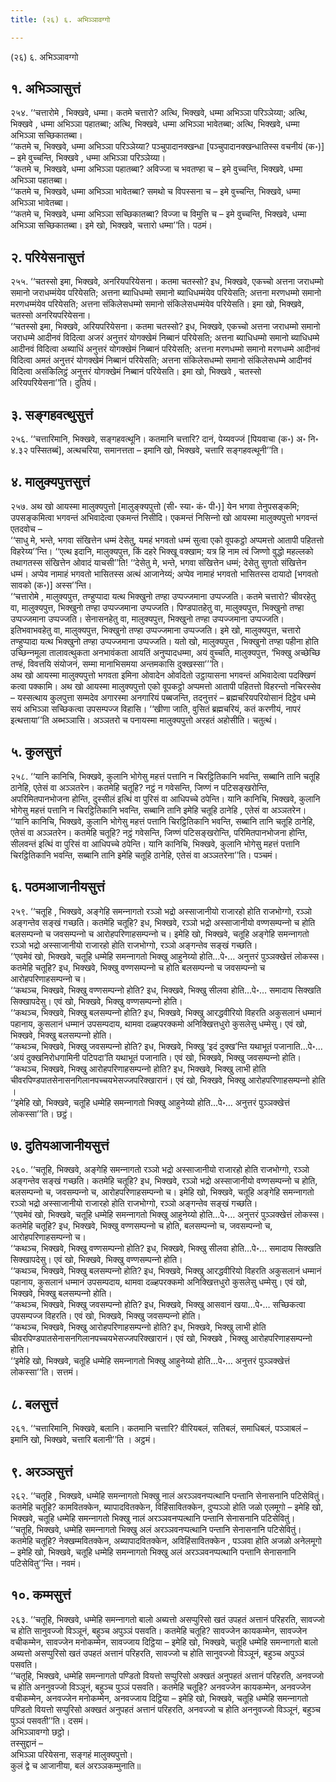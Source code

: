```yaml
---
title: (२६) ६. अभिञ्‍ञावग्गो

---
```

(२६) ६. अभिञ्‍ञावग्गो  


## १. अभिञ्‍ञासुत्तं

२५४. ‘‘चत्तारोमे , भिक्खवे, धम्मा। कतमे चत्तारो? अत्थि, भिक्खवे, धम्मा अभिञ्‍ञा परिञ्‍ञेय्या; अत्थि, भिक्खवे , धम्मा अभिञ्‍ञा पहातब्बा; अत्थि, भिक्खवे, धम्मा अभिञ्‍ञा भावेतब्बा; अत्थि, भिक्खवे, धम्मा अभिञ्‍ञा सच्छिकातब्बा।  
‘‘कतमे च, भिक्खवे, धम्मा अभिञ्‍ञा परिञ्‍ञेय्या? पञ्‍चुपादानक्खन्धा [पञ्‍चुपादानक्खन्धातिस्स वचनीयं (क॰)] – इमे वुच्‍चन्ति, भिक्खवे , धम्मा अभिञ्‍ञा परिञ्‍ञेय्या।  
‘‘कतमे च, भिक्खवे, धम्मा अभिञ्‍ञा पहातब्बा? अविज्‍जा च भवतण्हा च – इमे वुच्‍चन्ति, भिक्खवे, धम्मा अभिञ्‍ञा पहातब्बा।  
‘‘कतमे च, भिक्खवे, धम्मा अभिञ्‍ञा भावेतब्बा? समथो च विपस्सना च – इमे वुच्‍चन्ति, भिक्खवे, धम्मा अभिञ्‍ञा भावेतब्बा।  
‘‘कतमे च, भिक्खवे, धम्मा अभिञ्‍ञा सच्छिकातब्बा? विज्‍जा च विमुत्ति च – इमे वुच्‍चन्ति, भिक्खवे, धम्मा अभिञ्‍ञा सच्छिकातब्बा। इमे खो, भिक्खवे, चत्तारो धम्मा’’ति। पठमं।  


## २. परियेसनासुत्तं

२५५. ‘‘चतस्सो इमा, भिक्खवे, अनरियपरियेसना। कतमा चतस्सो? इध, भिक्खवे, एकच्‍चो अत्तना जराधम्मो समानो जराधम्मंयेव परियेसति; अत्तना ब्याधिधम्मो समानो ब्याधिधम्मंयेव परियेसति; अत्तना मरणधम्मो समानो मरणधम्मंयेव परियेसति; अत्तना संकिलेसधम्मो समानो संकिलेसधम्मंयेव परियेसति। इमा खो, भिक्खवे, चतस्सो अनरियपरियेसना।  
‘‘चतस्सो इमा, भिक्खवे, अरियपरियेसना। कतमा चतस्सो? इध, भिक्खवे, एकच्‍चो अत्तना जराधम्मो समानो जराधम्मे आदीनवं विदित्वा अजरं अनुत्तरं योगक्खेमं निब्बानं परियेसति; अत्तना ब्याधिधम्मो समानो ब्याधिधम्मे आदीनवं विदित्वा अब्याधिं अनुत्तरं योगक्खेमं निब्बानं परियेसति; अत्तना मरणधम्मो समानो मरणधम्मे आदीनवं विदित्वा अमतं अनुत्तरं योगक्खेमं निब्बानं परियेसति; अत्तना संकिलेसधम्मो समानो संकिलेसधम्मे आदीनवं विदित्वा असंकिलिट्ठं अनुत्तरं योगक्खेमं निब्बानं परियेसति। इमा खो, भिक्खवे , चतस्सो अरियपरियेसना’’ति। दुतियं।  


## ३. सङ्गहवत्थुसुत्तं

२५६. ‘‘चत्तारिमानि, भिक्खवे, सङ्गहवत्थूनि। कतमानि चत्तारि? दानं, पेय्यवज्‍जं [पियवाचा (क॰) अ॰ नि॰ ४.३२ पस्सितब्बं], अत्थचरिया, समानत्तता – इमानि खो, भिक्खवे, चत्तारि सङ्गहवत्थूनी’’ति।  


## ४. मालुक्यपुत्तसुत्तं

२५७. अथ खो आयस्मा मालुक्यपुत्तो [मालुङ्क्यपुत्तो (सी॰ स्या॰ कं॰ पी॰)] येन भगवा तेनुपसङ्कमि; उपसङ्कमित्वा भगवन्तं अभिवादेत्वा एकमन्तं निसीदि। एकमन्तं निसिन्‍नो खो आयस्मा मालुक्यपुत्तो भगवन्तं एतदवोच –  
‘‘साधु मे, भन्ते, भगवा संखित्तेन धम्मं देसेतु, यमहं भगवतो धम्मं सुत्वा एको वूपकट्ठो अप्पमत्तो आतापी पहितत्तो विहरेय्य’’न्ति। ‘‘एत्थ इदानि, मालुक्यपुत्त, किं दहरे भिक्खू वक्खाम; यत्र हि नाम त्वं जिण्णो वुद्धो महल्‍लको तथागतस्स संखित्तेन ओवादं याचसी’’ति! ‘‘देसेतु मे, भन्ते, भगवा संखित्तेन धम्मं; देसेतु सुगतो संखित्तेन धम्मं। अप्पेव नामाहं भगवतो भासितस्स अत्थं आजानेय्यं; अप्पेव नामाहं भगवतो भासितस्स दायादो [भगवतो सावको (क॰)] अस्स’’न्ति।  
‘‘चत्तारोमे , मालुक्यपुत्त, तण्हुप्पादा यत्थ भिक्खुनो तण्हा उप्पज्‍जमाना उप्पज्‍जति। कतमे चत्तारो? चीवरहेतु वा, मालुक्यपुत्त, भिक्खुनो तण्हा उप्पज्‍जमाना उप्पज्‍जति। पिण्डपातहेतु वा, मालुक्यपुत्त, भिक्खुनो तण्हा उप्पज्‍जमाना उप्पज्‍जति। सेनासनहेतु वा, मालुक्यपुत्त, भिक्खुनो तण्हा उप्पज्‍जमाना उप्पज्‍जति। इतिभवाभवहेतु वा, मालुक्यपुत्त, भिक्खुनो तण्हा उप्पज्‍जमाना उप्पज्‍जति। इमे खो, मालुक्यपुत्त, चत्तारो तण्हुप्पादा यत्थ भिक्खुनो तण्हा उप्पज्‍जमाना उप्पज्‍जति। यतो खो, मालुक्यपुत्त , भिक्खुनो तण्हा पहीना होति उच्छिन्‍नमूला तालावत्थुकता अनभावंकता आयतिं अनुप्पादधम्मा, अयं वुच्‍चति, मालुक्यपुत्त, ‘भिक्खु अच्छेच्छि तण्हं, विवत्तयि संयोजनं, सम्मा मानाभिसमया अन्तमकासि दुक्खस्सा’’’ति।  
अथ खो आयस्मा मालुक्यपुत्तो भगवता इमिना ओवादेन ओवदितो उट्ठायासना भगवन्तं अभिवादेत्वा पदक्खिणं कत्वा पक्‍कामि। अथ खो आयस्मा मालुक्यपुत्तो एको वूपकट्ठो अप्पमत्तो आतापी पहितत्तो विहरन्तो नचिरस्सेव – यस्सत्थाय कुलपुत्ता सम्मदेव अगारस्मा अनगारियं पब्बजन्ति, तदनुत्तरं – ब्रह्मचरियपरियोसानं दिट्ठेव धम्मे सयं अभिञ्‍ञा सच्छिकत्वा उपसम्पज्‍ज विहासि। ‘‘खीणा जाति, वुसितं ब्रह्मचरियं, कतं करणीयं, नापरं इत्थत्ताया’’ति अब्भञ्‍ञासि। अञ्‍ञतरो च पनायस्मा मालुक्यपुत्तो अरहतं अहोसीति। चतुत्थं।  


## ५. कुलसुत्तं

२५८. ‘‘यानि कानिचि, भिक्खवे, कुलानि भोगेसु महत्तं पत्तानि न चिरट्ठितिकानि भवन्ति, सब्बानि तानि चतूहि ठानेहि, एतेसं वा अञ्‍ञतरेन। कतमेहि चतूहि? नट्ठं न गवेसन्ति, जिण्णं न पटिसङ्खरोन्ति, अपरिमितपानभोजना होन्ति, दुस्सीलं इत्थिं वा पुरिसं वा आधिपच्‍चे ठपेन्ति। यानि कानिचि, भिक्खवे, कुलानि भोगेसु महत्तं पत्तानि न चिरट्ठितिकानि भवन्ति, सब्बानि तानि इमेहि चतूहि ठानेहि , एतेसं वा अञ्‍ञतरेन।  
‘‘यानि कानिचि, भिक्खवे, कुलानि भोगेसु महत्तं पत्तानि चिरट्ठितिकानि भवन्ति, सब्बानि तानि चतूहि ठानेहि, एतेसं वा अञ्‍ञतरेन। कतमेहि चतूहि? नट्ठं गवेसन्ति, जिण्णं पटिसङ्खरोन्ति, परिमितपानभोजना होन्ति, सीलवन्तं इत्थिं वा पुरिसं वा आधिपच्‍चे ठपेन्ति। यानि कानिचि, भिक्खवे, कुलानि भोगेसु महत्तं पत्तानि चिरट्ठितिकानि भवन्ति, सब्बानि तानि इमेहि चतूहि ठानेहि, एतेसं वा अञ्‍ञतरेना’’ति। पञ्‍चमं।  


## ६. पठमआजानीयसुत्तं

२५९. ‘‘चतूहि , भिक्खवे, अङ्गेहि समन्‍नागतो रञ्‍ञो भद्रो अस्साजानीयो राजारहो होति राजभोग्गो, रञ्‍ञो अङ्गन्तेव सङ्खं गच्छति। कतमेहि चतूहि? इध, भिक्खवे, रञ्‍ञो भद्रो अस्साजानीयो वण्णसम्पन्‍नो च होति बलसम्पन्‍नो च जवसम्पन्‍नो च आरोहपरिणाहसम्पन्‍नो च। इमेहि खो, भिक्खवे, चतूहि अङ्गेहि समन्‍नागतो रञ्‍ञो भद्रो अस्साजानीयो राजारहो होति राजभोग्गो, रञ्‍ञो अङ्गन्तेव सङ्खं गच्छति।  
‘‘एवमेवं खो, भिक्खवे, चतूहि धम्मेहि समन्‍नागतो भिक्खु आहुनेय्यो होति…पे॰… अनुत्तरं पुञ्‍ञक्खेत्तं लोकस्स। कतमेहि चतूहि? इध, भिक्खवे, भिक्खु वण्णसम्पन्‍नो च होति बलसम्पन्‍नो च जवसम्पन्‍नो च आरोहपरिणाहसम्पन्‍नो च।  
‘‘कथञ्‍च, भिक्खवे, भिक्खु वण्णसम्पन्‍नो होति? इध, भिक्खवे, भिक्खु सीलवा होति…पे॰… समादाय सिक्खति सिक्खापदेसु। एवं खो, भिक्खवे, भिक्खु वण्णसम्पन्‍नो होति।  
‘‘कथञ्‍च, भिक्खवे, भिक्खु बलसम्पन्‍नो होति? इध, भिक्खवे, भिक्खु आरद्धवीरियो विहरति अकुसलानं धम्मानं पहानाय, कुसलानं धम्मानं उपसम्पदाय, थामवा दळ्हपरक्‍कमो अनिक्खित्तधुरो कुसलेसु धम्मेसु। एवं खो, भिक्खवे, भिक्खु बलसम्पन्‍नो होति।  
‘‘कथञ्‍च, भिक्खवे, भिक्खु जवसम्पन्‍नो होति? इध, भिक्खवे, भिक्खु ‘इदं दुक्ख’न्ति यथाभूतं पजानाति…पे॰… ‘अयं दुक्खनिरोधगामिनी पटिपदा’ति यथाभूतं पजानाति। एवं खो, भिक्खवे, भिक्खु जवसम्पन्‍नो होति।  
‘‘कथञ्‍च, भिक्खवे, भिक्खु आरोहपरिणाहसम्पन्‍नो होति? इध, भिक्खवे, भिक्खु लाभी होति चीवरपिण्डपातसेनासनगिलानपच्‍चयभेसज्‍जपरिक्खारानं। एवं खो, भिक्खवे, भिक्खु आरोहपरिणाहसम्पन्‍नो होति ।  
‘‘इमेहि खो, भिक्खवे, चतूहि धम्मेहि समन्‍नागतो भिक्खु आहुनेय्यो होति…पे॰… अनुत्तरं पुञ्‍ञक्खेत्तं लोकस्सा’’ति। छट्ठं।  


## ७. दुतियआजानीयसुत्तं

२६०. ‘‘चतूहि, भिक्खवे, अङ्गेहि समन्‍नागतो रञ्‍ञो भद्रो अस्साजानीयो राजारहो होति राजभोग्गो, रञ्‍ञो अङ्गन्तेव सङ्खं गच्छति। कतमेहि चतूहि? इध, भिक्खवे, रञ्‍ञो भद्रो अस्साजानीयो वण्णसम्पन्‍नो च होति, बलसम्पन्‍नो च, जवसम्पन्‍नो च, आरोहपरिणाहसम्पन्‍नो च। इमेहि खो, भिक्खवे, चतूहि अङ्गेहि समन्‍नागतो रञ्‍ञो भद्रो अस्साजानीयो राजारहो होति राजभोग्गो, रञ्‍ञो अङ्गन्तेव सङ्खं गच्छति।  
‘‘एवमेवं खो, भिक्खवे, चतूहि धम्मेहि समन्‍नागतो भिक्खु आहुनेय्यो होति…पे॰… अनुत्तरं पुञ्‍ञक्खेत्तं लोकस्स। कतमेहि चतूहि? इध, भिक्खवे, भिक्खु वण्णसम्पन्‍नो च होति, बलसम्पन्‍नो च, जवसम्पन्‍नो च, आरोहपरिणाहसम्पन्‍नो च।  
‘‘कथञ्‍च, भिक्खवे, भिक्खु वण्णसम्पन्‍नो होति? इध, भिक्खवे, भिक्खु सीलवा होति…पे॰… समादाय सिक्खति सिक्खापदेसु। एवं खो, भिक्खवे, भिक्खु वण्णसम्पन्‍नो होति।  
‘‘कथञ्‍च, भिक्खवे, भिक्खु बलसम्पन्‍नो होति? इध, भिक्खवे, भिक्खु आरद्धवीरियो विहरति अकुसलानं धम्मानं पहानाय, कुसलानं धम्मानं उपसम्पदाय, थामवा दळ्हपरक्‍कमो अनिक्खित्तधुरो कुसलेसु धम्मेसु। एवं खो, भिक्खवे, भिक्खु बलसम्पन्‍नो होति।  
‘‘कथञ्‍च, भिक्खवे, भिक्खु जवसम्पन्‍नो होति? इध, भिक्खवे, भिक्खु आसवानं खया…पे॰… सच्छिकत्वा उपसम्पज्‍ज विहरति। एवं खो, भिक्खवे, भिक्खु जवसम्पन्‍नो होति।  
‘‘कथञ्‍च, भिक्खवे, भिक्खु आरोहपरिणाहसम्पन्‍नो होति? इध, भिक्खवे, भिक्खु लाभी होति चीवरपिण्डपातसेनासनगिलानपच्‍चयभेसज्‍जपरिक्खारानं। एवं खो, भिक्खवे , भिक्खु आरोहपरिणाहसम्पन्‍नो होति।  
‘‘इमेहि खो, भिक्खवे, चतूहि धम्मेहि समन्‍नागतो भिक्खु आहुनेय्यो होति…पे॰… अनुत्तरं पुञ्‍ञक्खेत्तं लोकस्सा’’ति। सत्तमं।  


## ८. बलसुत्तं

२६१. ‘‘चत्तारिमानि, भिक्खवे, बलानि। कतमानि चत्तारि? वीरियबलं, सतिबलं, समाधिबलं, पञ्‍ञाबलं – इमानि खो, भिक्खवे, चत्तारि बलानी’’ति । अट्ठमं।  


## ९. अरञ्‍ञसुत्तं

२६२. ‘‘चतूहि , भिक्खवे, धम्मेहि समन्‍नागतो भिक्खु नालं अरञ्‍ञवनप्पत्थानि पन्तानि सेनासनानि पटिसेवितुं। कतमेहि चतूहि? कामवितक्‍केन, ब्यापादवितक्‍केन, विहिंसावितक्‍केन, दुप्पञ्‍ञो होति जळो एलमूगो – इमेहि खो, भिक्खवे, चतूहि धम्मेहि समन्‍नागतो भिक्खु नालं अरञ्‍ञवनप्पत्थानि पन्तानि सेनासनानि पटिसेवितुं।  
‘‘चतूहि, भिक्खवे, धम्मेहि समन्‍नागतो भिक्खु अलं अरञ्‍ञवनप्पत्थानि पन्तानि सेनासनानि पटिसेवितुं। कतमेहि चतूहि? नेक्खम्मवितक्‍केन, अब्यापादवितक्‍केन, अविहिंसावितक्‍केन , पञ्‍ञवा होति अजळो अनेलमूगो – इमेहि खो, भिक्खवे, चतूहि धम्मेहि समन्‍नागतो भिक्खु अलं अरञ्‍ञवनप्पत्थानि पन्तानि सेनासनानि पटिसेवितु’’न्ति। नवमं।  


## १०. कम्मसुत्तं

२६३. ‘‘चतूहि, भिक्खवे, धम्मेहि समन्‍नागतो बालो अब्यत्तो असप्पुरिसो खतं उपहतं अत्तानं परिहरति, सावज्‍जो च होति सानुवज्‍जो विञ्‍ञूनं, बहुञ्‍च अपुञ्‍ञं पसवति। कतमेहि चतूहि? सावज्‍जेन कायकम्मेन, सावज्‍जेन वचीकम्मेन, सावज्‍जेन मनोकम्मेन, सावज्‍जाय दिट्ठिया – इमेहि खो, भिक्खवे, चतूहि धम्मेहि समन्‍नागतो बालो अब्यत्तो असप्पुरिसो खतं उपहतं अत्तानं परिहरति, सावज्‍जो च होति सानुवज्‍जो विञ्‍ञूनं, बहुञ्‍च अपुञ्‍ञं पसवति।  
‘‘चतूहि, भिक्खवे, धम्मेहि समन्‍नागतो पण्डितो वियत्तो सप्पुरिसो अक्खतं अनुपहतं अत्तानं परिहरति, अनवज्‍जो च होति अननुवज्‍जो विञ्‍ञूनं, बहुञ्‍च पुञ्‍ञं पसवति। कतमेहि चतूहि? अनवज्‍जेन कायकम्मेन, अनवज्‍जेन वचीकम्मेन, अनवज्‍जेन मनोकम्मेन, अनवज्‍जाय दिट्ठिया – इमेहि खो, भिक्खवे, चतूहि धम्मेहि समन्‍नागतो पण्डितो वियत्तो सप्पुरिसो अक्खतं अनुपहतं अत्तानं परिहरति, अनवज्‍जो च होति अननुवज्‍जो विञ्‍ञूनं, बहुञ्‍च पुञ्‍ञं पसवती’’ति। दसमं।  
अभिञ्‍ञावग्गो छट्ठो।  
तस्सुद्दानं –  
अभिञ्‍ञा परियेसना, सङ्गहं मालुक्यपुत्तो।  
कुलं द्वे च आजानीया, बलं अरञ्‍ञकम्मुनाति॥  